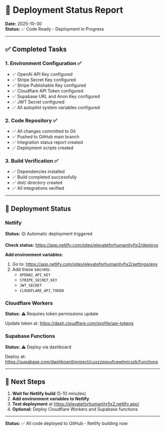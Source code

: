 # 🚀 Deployment Status Report

**Date:** 2025-10-30  
**Status:** ✅ Code Ready - Deployment in Progress

---

## ✅ Completed Tasks

### 1. Environment Configuration ✅
- ✅ OpenAI API Key configured
- ✅ Stripe Secret Key configured  
- ✅ Stripe Publishable Key configured
- ✅ Cloudflare API Token configured
- ✅ Supabase URL and Anon Key configured
- ✅ JWT Secret configured
- ✅ All autopilot system variables configured

### 2. Code Repository ✅
- ✅ All changes committed to Git
- ✅ Pushed to GitHub main branch
- ✅ Integration status report created
- ✅ Deployment scripts created

### 3. Build Verification ✅
- ✅ Dependencies installed
- ✅ Build completed successfully
- ✅ dist/ directory created
- ✅ All integrations verified

---

## 🔄 Deployment Status

### Netlify
**Status:** 🟡 Automatic deployment triggered

**Check status:** https://app.netlify.com/sites/elevateforhumanityfix2/deploys

**Add environment variables:**
1. Go to: https://app.netlify.com/sites/elevateforhumanityfix2/settings/env
2. Add these secrets:
   - `OPENAI_API_KEY`
   - `STRIPE_SECRET_KEY`
   - `JWT_SECRET`
   - `CLOUDFLARE_API_TOKEN`

### Cloudflare Workers
**Status:** ⚠️ Requires token permissions update

Update token at: https://dash.cloudflare.com/profile/api-tokens

### Supabase Functions
**Status:** ⚠️ Deploy via dashboard

Deploy at: https://supabase.com/dashboard/project/cuxzzpsyufcewtmicszk/functions

---

## 🎯 Next Steps

1. **Wait for Netlify build** (5-10 minutes)
2. **Add environment variables to Netlify**
3. **Test deployment** at https://elevateforhumanityfix2.netlify.app/
4. **Optional:** Deploy Cloudflare Workers and Supabase functions

---

**Status:** ✅ All code deployed to GitHub - Netlify building now
